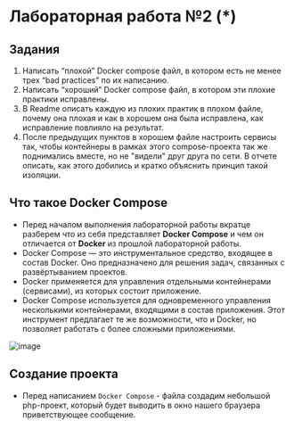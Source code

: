 # Лабораторная работа №2 (*)

## Задания

1. Написать “плохой” Docker compose файл, в котором есть не менее трех “bad practices” по их написанию.
2. Написать “хороший” Docker compose файл, в котором эти плохие практики исправлены.
3. В Readme описать каждую из плохих практик в плохом файле, почему она плохая и как в хорошем она была исправлена, как исправление повлияло на результат.
4. После предыдущих пунктов в хорошем файле настроить сервисы так, чтобы контейнеры в рамках этого compose-проекта так же поднимались вместе, но не "видели" друг друга по сети. В отчете описать, как этого добились и кратко объяснить принцип такой изоляции.

## Что такое Docker Compose

* Перед началом выполнения лабораторной работы вкратце разберем что из себя представляет **Docker Compose** и чем он отличается от **Docker** из прошлой лабораторной работы.
* Docker Compose — это инструментальное средство, входящее в состав Docker. Оно предназначено для решения задач, связанных с развёртыванием проектов.
* Docker применяется для управления отдельными контейнерами (сервисами), из которых состоит приложение.
* Docker Compose используется для одновременного управления несколькими контейнерами, входящими в состав приложения. Этот инструмент предлагает те же возможности, что и Docker, но позволяет работать с более сложными приложениями.

![image](https://github.com/user-attachments/assets/2149951f-2038-4fd2-afd9-44563212a330)

## Создание проекта

* Перед написанием `Docker Compose` - файла создадим небольшой php-проект, который будет выводить в окно нашего браузера приветствующее сообщение.

 
